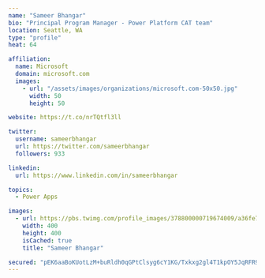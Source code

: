 ```yaml
---
name: "Sameer Bhangar"
bio: "Principal Program Manager - Power Platform CAT team"
location: Seattle, WA
type: "profile"
heat: 64

affiliation:
  name: Microsoft
  domain: microsoft.com
  images:
    - url: "/assets/images/organizations/microsoft.com-50x50.jpg"
      width: 50
      height: 50

website: https://t.co/nrTQtfl3ll

twitter:
  username: sameerbhangar
  url: https://twitter.com/sameerbhangar
  followers: 933

linkedin:
  url: https://www.linkedin.com/in/sameerbhangar

topics:
  - Power Apps

images:
  - url: https://pbs.twimg.com/profile_images/378800000719674009/a36fe7ddfab1778b76e5793772e43798_400x400.jpeg
    width: 400
    height: 400
    isCached: true
    title: "Sameer Bhangar"

secured: "pEK6aaBoKUotLzM+buRldh0qGPtClsyg6cY1KG/Txkxg2gl4T1kpOY5JqRFR94rfi0PtRdmBtK21ddu0TMKju8baVg1N1UrU6VsAPa9LiXdp5JJwcY3mwjTLk5sqUP9z+qN/8C/clFnMxgrNBjNIpwc0IM4VtusGQ7RJx4OxhXWcFw3UOmXW4Tcg43i1dNxQK/8JJFDXWoskDLBktvckOfg6Fqpahw/+Zrep9sPtFDc/k7nn/Z7fyrADcyaWs6KBrTpmK1B641xveP8M1IInTlVDeref3SRNBiPFYw2vWEQEZPK5T/+fwlyw5ZMmTtNucn5eMlZYuSJ4aj7jzs1lt/l2vUhaZurwPgC27SwennkEieDHd3FlVZplWlw72Iyz0MAca3yMfcGXZ3FgLEzwyw==;gEG5c7R42GWBkihGUVS/qA=="
---
```


